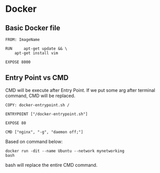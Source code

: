 # Docker

## Basic Docker file

<pre><code>FROM: ImageName

RUN 	apt-get update && \
	apt-get install vim

EXPOSE 8000
</code></pre>

## Entry Point vs CMD

CMD will be execute after Entry Point. If we put some arg after terminal command, CMD will be replaced.

<pre><code>COPY: docker-entrypoint.sh /

ENTRYPOINT ["/docker-entrypoint.sh"]

EXPOSE 80

CMD ["nginx", "-g", "daemon off;"]
</code></pre>

Based on command below:

<code>docker run -dit --name Ubuntu --network mynetworking bash</code>

bash will replace the entire CMD command.
